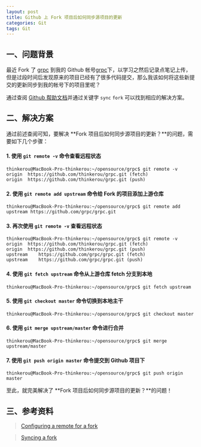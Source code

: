 ```yaml
---
layout: post
title: Github 上 Fork 项目后如何同步源项目的更新 
categories: Git 
tags: Git
---
```


## 一、问题背景

最近 Fork 了 [grpc](https://github.com/grpc/grpc) 到我的 Github 帐号[grpc](https://github.com/thinkerou/grpc)下，以学习之然后记录点笔记上传，但是过段时间后发现原来的项目已经有了很多代码提交，那么我该如何将这些新提交的更新同步到我的帐号下的项目里呢？

通过查阅 [Github 帮助文档](https://help.github.com/)并通过关键字 `sync` `fork` 可以找到相应的解决方案。

## 二、解决方案

通过前述查阅可知，要解决 **Fork 项目后如何同步源项目的更新？**的问题，需要如下几个步骤：

#### 1. 使用 `git remote -v` 命令查看远程状态

>
    thinkerou@MacBook-Pro-thinkerou:~/opensource/grpc$ git remote -v
    origin	https://github.com/thinkerou/grpc.git (fetch)
    origin	https://github.com/thinkerou/grpc.git (push)

#### 2. 使用 `git remote add upstream` 命令给 Fork 的项目添加上游仓库

>
    thinkerou@MacBook-Pro-thinkerou:~/opensource/grpc$ git remote add upstream https://github.com/grpc/grpc.git
    
#### 3. 再次使用 `git remote -v` 查看远程状态

>
    thinkerou@MacBook-Pro-thinkerou:~/opensource/grpc$ git remote -v
    origin	https://github.com/thinkerou/grpc.git (fetch)
    origin	https://github.com/thinkerou/grpc.git (push)
    upstream	https://github.com/grpc/grpc.git (fetch)
    upstream	https://github.com/grpc/grpc.git (push)
    
#### 4. 使用 `git fetch upstream` 命令从上游仓库 fetch 分支到本地

>
    thinkerou@MacBook-Pro-thinkerou:~/opensource/grpc$ git fetch upstream
     
#### 5. 使用 `git checkout master` 命令切换到本地主干

>
    thinkerou@MacBook-Pro-thinkerou:~/opensource/grpc$ git checkout master
    
#### 6. 使用 `git merge upstream/master` 命令进行合并

>
    thinkerou@MacBook-Pro-thinkerou:~/opensource/grpc$ git merge upstream/master
    
#### 7. 使用 `git push origin master` 命令提交到 Github 项目下

>
    thinkerou@MacBook-Pro-thinkerou:~/opensource/grpc$ git push origin master

至此，就完美解决了 **Fork 项目后如何同步源项目的更新？**的问题！

<!--more-->

## 三、参考资料

> [Configuring a remote for a fork](https://help.github.com/articles/configuring-a-remote-for-a-fork/)

> [Syncing a fork](https://help.github.com/articles/syncing-a-fork/)

